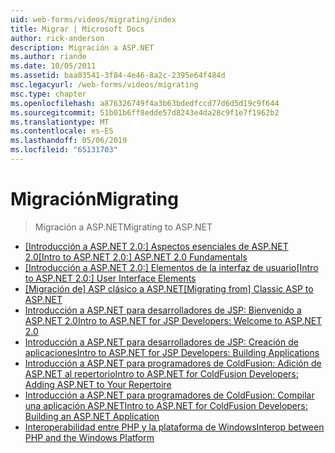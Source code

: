 ```yaml
---
uid: web-forms/videos/migrating/index
title: Migrar | Microsoft Docs
author: rick-anderson
description: Migración a ASP.NET
ms.author: riande
ms.date: 10/05/2011
ms.assetid: baa03541-3f84-4e46-8a2c-2395e64f484d
msc.legacyurl: /web-forms/videos/migrating
msc.type: chapter
ms.openlocfilehash: a876326749f4a3b63bdedfccd77d6d5d19c9f644
ms.sourcegitcommit: 51b01b6ff8edde57d8243e4da28c9f1e7f1962b2
ms.translationtype: MT
ms.contentlocale: es-ES
ms.lasthandoff: 05/06/2019
ms.locfileid: "65131703"
---
```

# <a name="migrating"></a><span data-ttu-id="710c4-103">Migración</span><span class="sxs-lookup"><span data-stu-id="710c4-103">Migrating</span></span>

> <span data-ttu-id="710c4-104">Migración a ASP.NET</span><span class="sxs-lookup"><span data-stu-id="710c4-104">Migrating to ASP.NET</span></span>

- <span data-ttu-id="710c4-105">[[Introducción a ASP.NET 2.0:] Aspectos esenciales de ASP.NET 2.0](intro-to-aspnet-20-aspnet-20-fundamentals.md)</span><span class="sxs-lookup"><span data-stu-id="710c4-105">[[Intro to ASP.NET 2.0:] ASP.NET 2.0 Fundamentals](intro-to-aspnet-20-aspnet-20-fundamentals.md)</span></span>
- <span data-ttu-id="710c4-106">[[Introducción a ASP.NET 2.0:] Elementos de la interfaz de usuario](intro-to-aspnet-20-user-interface-elements.md)</span><span class="sxs-lookup"><span data-stu-id="710c4-106">[[Intro to ASP.NET 2.0:] User Interface Elements](intro-to-aspnet-20-user-interface-elements.md)</span></span>
- <span data-ttu-id="710c4-107">[[Migración de] ASP clásico a ASP.NET](migrating-from-classic-asp-to-aspnet.md)</span><span class="sxs-lookup"><span data-stu-id="710c4-107">[[Migrating from] Classic ASP to ASP.NET](migrating-from-classic-asp-to-aspnet.md)</span></span>
- [<span data-ttu-id="710c4-108">Introducción a ASP.NET para desarrolladores de JSP: Bienvenido a ASP.NET 2.0</span><span class="sxs-lookup"><span data-stu-id="710c4-108">Intro to ASP.NET for JSP Developers: Welcome to ASP.NET 2.0</span></span>](intro-to-aspnet-for-jsp-developers-welcome-to-aspnet-20.md)
- [<span data-ttu-id="710c4-109">Introducción a ASP.NET para desarrolladores de JSP: Creación de aplicaciones</span><span class="sxs-lookup"><span data-stu-id="710c4-109">Intro to ASP.NET for JSP Developers: Building Applications</span></span>](intro-to-aspnet-for-jsp-developers-building-applications.md)
- [<span data-ttu-id="710c4-110">Introducción a ASP.NET para programadores de ColdFusion: Adición de ASP.NET al repertorio</span><span class="sxs-lookup"><span data-stu-id="710c4-110">Intro to ASP.NET for ColdFusion Developers: Adding ASP.NET to Your Repertoire</span></span>](intro-to-aspnet-for-coldfusion-developers-adding-aspnet-to-your-repertoire.md)
- [<span data-ttu-id="710c4-111">Introducción a ASP.NET para programadores de ColdFusion: Compilar una aplicación ASP.NET</span><span class="sxs-lookup"><span data-stu-id="710c4-111">Intro to ASP.NET for ColdFusion Developers: Building an ASP.NET Application</span></span>](introduction-to-aspnet-for-coldfusion-developers-building-an-aspnet-application.md)
- [<span data-ttu-id="710c4-112">Interoperabilidad entre PHP y la plataforma de Windows</span><span class="sxs-lookup"><span data-stu-id="710c4-112">Interop between PHP and the Windows Platform</span></span>](interop-between-php-and-the-windows-platform.md)
